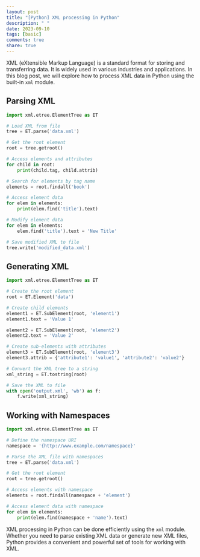 ```yaml
---
layout: post
title: "[Python] XML processing in Python"
description: " "
date: 2023-09-10
tags: [basic]
comments: true
share: true
---
```


XML (eXtensible Markup Language) is a standard format for storing and transferring data. It is widely used in various industries and applications. In this blog post, we will explore how to process XML data in Python using the built-in `xml` module.

## Parsing XML

```python
import xml.etree.ElementTree as ET

# Load XML from file
tree = ET.parse('data.xml')

# Get the root element
root = tree.getroot()

# Access elements and attributes
for child in root:
    print(child.tag, child.attrib)

# Search for elements by tag name
elements = root.findall('book')

# Access element data
for elem in elements:
    print(elem.find('title').text)

# Modify element data
for elem in elements:
    elem.find('title').text = 'New Title'

# Save modified XML to file
tree.write('modified_data.xml')
```

## Generating XML

```python
import xml.etree.ElementTree as ET

# Create the root element
root = ET.Element('data')

# Create child elements
element1 = ET.SubElement(root, 'element1')
element1.text = 'Value 1'

element2 = ET.SubElement(root, 'element2')
element2.text = 'Value 2'

# Create sub-elements with attributes
element3 = ET.SubElement(root, 'element3')
element3.attrib = {'attribute1': 'value1', 'attribute2': 'value2'}

# Convert the XML tree to a string
xml_string = ET.tostring(root)

# Save the XML to file
with open('output.xml', 'wb') as f:
    f.write(xml_string)
```

## Working with Namespaces

```python
import xml.etree.ElementTree as ET

# Define the namespace URI
namespace = '{http://www.example.com/namespace}'

# Parse the XML file with namespaces
tree = ET.parse('data.xml')

# Get the root element
root = tree.getroot()

# Access elements with namespace
elements = root.findall(namespace + 'element')

# Access element data with namespace
for elem in elements:
    print(elem.find(namespace + 'name').text)
```

XML processing in Python can be done efficiently using the `xml` module. Whether you need to parse existing XML data or generate new XML files, Python provides a convenient and powerful set of tools for working with XML.